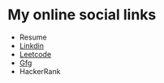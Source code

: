 # My online social  links
* Resume
* [Linkdin](https://www.linkedin.com/in/noorul-huda-khan99/)
* [Leetcode](https://leetcode.com/u/nhkaizen/)
* [Gfg](https://www.geeksforgeeks.org/user/knhkhan101099/)
* HackerRank
